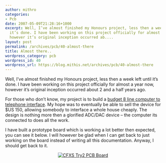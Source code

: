 ```yaml
---
author: mithro
categories:
- Pcb
date: 2007-05-09T21:28:16+1000
excerpt: Well, I’ve almost finished my Honours project, less then a week left until
  it’s done. I have been working on this project officially for almost a year now,
  however it’s original inception occurred ab....
layout: post
permalink: /archives/pcb/40-almost-there
title: Almost there..
wordpress_category: pcb
wordpress_id: 40
wordpress_url: https://blog.mithis.net/archives/pcb/40-almost-there
---
```


<div >
<p>Well, I’ve almost finished my Honours project, less then a week left until it’s done. I have been working on this project officially for almost a year now, however it’s original inception occurred about 2 and a half years ago.</p>
<p>For those who don’t know, my project is to build a <a href="https://hatty.eleceng.adelaide.edu.au/projmgt/current/generalaccess/project_details.php?prj_id=422&year=20063">budget 8 line computer to telephone interface</a>. My hope was to eventually be able to sell the device for $US 150, allowing somebody to interface a whole house cheaply. The design is nothing more then a glorified ADC/DAC device – the computer its connected to does all the work.</p>
<p>I have built a prototype board which is working a lot better then expected, you can see it below. I will however be glad when I can get back to just working on the board instead of writing all this documentation. Anyway, I should get back to it.</p>
<p align="center"><a href="https://blog.mithis.net/wp-content/uploads/2007/05/cfxs-try2.jpg" title="CFXS Try2 PCB Board"><img alt="CFXS Try2 PCB Board" src="https://blog.mithis.net/wp-content/uploads/2007/05/cfxs-try2.thumbnail.jpg"/></a></p>
</div>